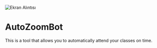 ![Ekran Alıntısı](https://user-images.githubusercontent.com/76772798/114277153-b32c4f80-9a32-11eb-8116-89fcf4463385.PNG)
# AutoZoomBot
This is a tool that allows you to automatically attend your classes on time.
